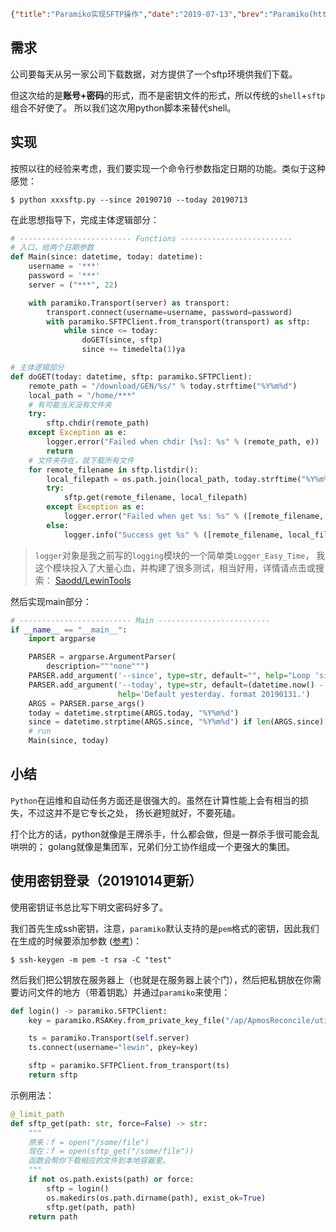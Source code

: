 ```json lw-blog-meta
{"title":"Paramiko实现SFTP操作","date":"2019-07-13","brev":"Paramiko(http://www.paramiko.org/)是python环境下实现SFTP的常用第三方库。支持SSHv2，底层使用C语言拓展，但是编写的时候是完全的python接口。","tags":["Python"],"path":"blog/2019/190713-Paramiko实现SFTP操作.md"}
```



## 需求

公司要每天从另一家公司下载数据，对方提供了一个sftp环境供我们下载。

但这次给的是**账号+密码**的形式，而不是密钥文件的形式，所以传统的`shell`+`sftp`组合不好使了。
所以我们这次用python脚本来替代shell。

## 实现

按照以往的经验来考虑，我们要实现一个命令行参数指定日期的功能。类似于这种感觉：

```shell
$ python xxxsftp.py --since 20190710 --today 20190713
```

在此思想指导下，完成主体逻辑部分：

```python
# ------------------------- Functions -------------------------
# 入口，给两个日期参数
def Main(since: datetime, today: datetime):
    username = '***'
    password = '***'
    server = ("***", 22)

    with paramiko.Transport(server) as transport:
        transport.connect(username=username, password=password)
        with paramiko.SFTPClient.from_transport(transport) as sftp:
            while since <= today:
                doGET(since, sftp)
                since += timedelta(1)ya

# 主体逻辑部分
def doGET(today: datetime, sftp: paramiko.SFTPClient):
    remote_path = "/download/GEN/%s/" % today.strftime("%Y%m%d")
    local_path = "/home/***"
    # 有可能当天没有文件夹
    try:
        sftp.chdir(remote_path)
    except Exception as e:
        logger.error("Failed when chdir [%s]: %s" % (remote_path, e))
        return
    # 文件夹存在，就下载所有文件
    for remote_filename in sftp.listdir():
        local_filepath = os.path.join(local_path, today.strftime("%Y%m%d") + "_" + remote_filename)
        try:
            sftp.get(remote_filename, local_filepath)
        except Exception as e:
            logger.error("Failed when get %s: %s" % ([remote_filename, local_filepath], e))
        else:
            logger.info("Success get %s" % ([remote_filename, local_filepath],))

```

> `logger`对象是我之前写的`logging`模块的一个简单类`Logger_Easy_Time`，
> 我这个模块投入了大量心血，并构建了很多测试，相当好用，详情请点击或搜索：
> [Saodd/LewinTools](https://github.com/Saodd/LewinTools/blob/master/lewintools/base/logging.py#L137)

然后实现main部分：

```python
# ------------------------- Main -------------------------
if __name__ == "__main__":
    import argparse

    PARSER = argparse.ArgumentParser(
        description="""none""")
    PARSER.add_argument('--since', type=str, default="", help="Loop 'since' to 'today'. format 20190131.")
    PARSER.add_argument('--today', type=str, default=(datetime.now() - timedelta(1)).strftime('%Y%m%d'),
                        help='Default yesterday. format 20190131.')
    ARGS = PARSER.parse_args()
    today = datetime.strptime(ARGS.today, "%Y%m%d")
    since = datetime.strptime(ARGS.since, "%Y%m%d") if len(ARGS.since) else today
    # run
    Main(since, today)
```

## 小结

`Python`在运维和自动任务方面还是很强大的。虽然在计算性能上会有相当的损失，不过这并不是它专长之处，
扬长避短就好，不要死磕。

打个比方的话，python就像是王牌杀手，什么都会做，但是一群杀手很可能会乱哄哄的；
golang就像是集团军，兄弟们分工协作组成一个更强大的集团。


## 使用密钥登录（20191014更新）

使用密钥证书总比写下明文密码好多了。

我们首先生成ssh密钥，注意，`paramiko`默认支持的是`pem`格式的密钥，因此我们在生成的时候要添加参数
([参考](https://gist.github.com/batok/2352501#gistcomment-2811353))：

```shell-session
$ ssh-keygen -m pem -t rsa -C "test"
```

然后我们把公钥放在服务器上（也就是在服务器上装个门），然后把私钥放在你需要访问文件的地方（带着钥匙）并通过`paramiko`来使用：

```python
def login() -> paramiko.SFTPClient:
    key = paramiko.RSAKey.from_private_key_file("/ap/ApmosReconcile/utils/pk")

    ts = paramiko.Transport(self.server)
    ts.connect(username="lewin", pkey=key)

    sftp = paramiko.SFTPClient.from_transport(ts)
    return sftp
```

示例用法：

```python
@_limit_path
def sftp_get(path: str, force=False) -> str:
    """
    原来：f = open("/some/file")
    现在：f = open(sftp_get("/some/file"))
    函数会帮你下载相应的文件到本地容器里。
    """
    if not os.path.exists(path) or force:
        sftp = login()
        os.makedirs(os.path.dirname(path), exist_ok=True)
        sftp.get(path, path)
    return path
```
